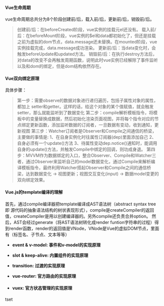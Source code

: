 #### Vue生命周期

vue生命周期总共分为8个阶段创建前/后，载入前/后，更新前/后，销毁前/后。

> 创建前/后：在beforeCreated阶段，vue实例的挂载元el还没有。
> 载入前/后：在beforeMount阶段，vue实例的$el和data都初始化了，但还是挂载之前为虚拟的dom节点，data.message还未替换。在mounted阶段，vue实例挂载完成，data.message成功渲染。
> 更新前/后：当data变化时，会触发beforeUpdate和updated方法。
> 销毁前/后：在执行destroy方法后，对data的改变不会再触发周期函数，说明此时vue实例已经解除了事件监听以及和dom的绑定，但是dom结构依然存在。

#### Vue双向绑定原理

具体步骤：

> 第一步：需要observe的数据对象进行递归遍历，包括子属性对象的属性，都加上 setter和getter。这样的话，给这个对象的某个值赋值，就会触发setter，那么就能监听到了数据变化
> 第二步：compile解析模板指令，将模板中的变量替换成数据，然后初始化渲染页面视图，并将每个指令对应的节点绑定更新函数，添加监听数据的订阅者，一旦数据有变动，收到通知，更新视图
> 第三步：Watcher订阅者是Observer和Compile之间通信的桥梁，主要做的事情是:
> 1、在自身实例化时往属性订阅器(dep)里面添加自己
> 2、自身必须有一个update()方法
> 3、待属性变动dep.notice()通知时，能调用自身的update()方法，并触发Compile中绑定的回调，则功成身退。
> 第四步：MVVM作为数据绑定的入口，整合Observer、Compile和Watcher三者，通过Observer来监听自己的model数据变化，通过Compile来解析编译模板指令，最终利用Watcher搭起Observer和Compile之间的通信桥梁，达到数据变化 -> 视图更新；视图交互变化(input) -> 数据model变更的双向绑定效果。

#### Vue.js的template编译的理解

首先，通过compile编译器把template编译成AST语法树（abstract syntax tree 即 源代码的抽象语法结构的树状表现形式），compile是createCompiler的返回值，createCompiler是用以创建编译器的。另外compile还负责合并option。
然后，AST会经过generate（将AST语法树转化成render funtion字符串的过程）得到render函数，render的返回值是VNode，VNode是Vue的虚拟DOM节点，里面有（标签名、子节点、文本等等）

- **event & v-model: 事件和v-model的实现原理**

- **slot & keep-alive: 内置组件的实现原理**

- **transition: 过渡的实现原理**

- **vue-router: 官方路由的实现原理**

- #### **vuex: 官方状态管理的实现原理**

  

tset

